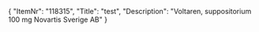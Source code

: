 {
  "ItemNr": "118315",
  "Title": "test",
  "Description": "Voltaren, suppositorium 100 mg Novartis Sverige AB"
}